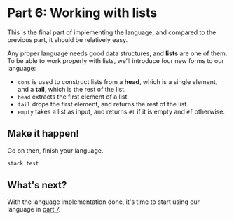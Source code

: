 # Part 6: Working with lists

This is the final part of implementing the language, and compared to the previous part, it should be relatively easy.

Any proper language needs good data structures, and **lists** are one of them. To be able to work properly with lists, we’ll introduce four new forms to our language:

- `cons` is used to construct lists from a **head**, which is a single element, and a **tail**, which is the rest of the list.
- `head` extracts the first element of a list.
- `tail` drops the first element, and returns the rest of the list.
- `empty` takes a list as input, and returns `#t` if it is empty and `#f` otherwise.


## Make it happen!

Go on then, finish your language.

```bash
stack test
```

## What's next?

With the language implementation done, it's time to start using our language in [part 7](part_7.md).
